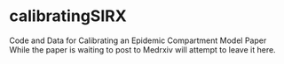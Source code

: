 # calibratingSIRX
Code and Data for Calibrating an Epidemic Compartment Model Paper
While the paper is waiting to post to Medrxiv will attempt to leave it here.
